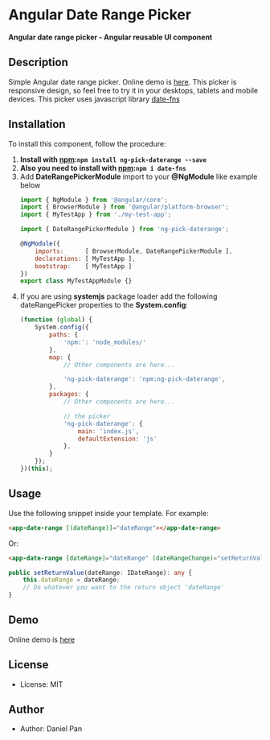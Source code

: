 
# Angular Date Range Picker

**Angular date range picker - Angular reusable UI component**

## Description
Simple Angular date range picker. Online demo is [here](https://danielykpan.github.io/date-range-picker/). 
This picker is responsive design, so feel free to try it in your desktops, tablets and mobile devices. 
This picker uses javascript library [date-fns](https://date-fns.org/)

## Installation

To install this component, follow the procedure:

1. __Install with [npm](https://www.npmjs.com):`npm install ng-pick-daterange --save`__
2. __Also you need to install with [npm](https://www.npmjs.com):`npm i date-fns`__
3. Add __DateRangePickerModule__ import to your __@NgModule__ like example below
    ```js
    import { NgModule } from '@angular/core';
    import { BrowserModule } from '@angular/platform-browser';
    import { MyTestApp } from './my-test-app';

    import { DateRangePickerModule } from 'ng-pick-daterange';

    @NgModule({
        imports:      [ BrowserModule, DateRangePickerModule ],
        declarations: [ MyTestApp ],
        bootstrap:    [ MyTestApp ]
    })
    export class MyTestAppModule {}
    ```
4. If you are using __systemjs__ package loader add the following dateRangePicker properties to the __System.config__:
    ```js
    (function (global) {
        System.config({
            paths: {
                'npm:': 'node_modules/'
            },
            map: {
                // Other components are here...

                'ng-pick-daterange': 'npm:ng-pick-daterange',
            },
            packages: {
                // Other components are here...

				// the picker
                'ng-pick-daterange': {
                    main: 'index.js',
                    defaultExtension: 'js'
                },
            }
        });
    })(this);
    ```
    
## Usage

Use the following snippet inside your template. For example:

```html
<app-date-range [(dateRange)]="dateRange"></app-date-range>
```
<p>Or:</p>

```html
<app-date-range [dateRange]="dateRange" (dateRangeChange)="setReturnValue($event)"></app-date-range>
```
```typescript
public setReturnValue(dateRange: IDateRange): any {
    this.dateRange = dateRange;
    // Do whatever you want to the return object 'dateRange'
}
```
  
## Demo
Online demo is [here](https://danielykpan.github.io/date-range-picker/)

## License
* License: MIT

## Author
* Author: Daniel Pan
